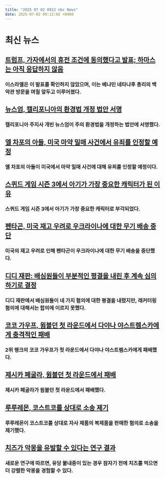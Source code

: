 ```yaml
---
title: "2025 07 02 0912 nbc News"
date: 2025-07-02 09:12:02 +0900
---
```


# 최신 뉴스

## [트럼프, 가자에서의 휴전 조건에 동의했다고 발표; 하마스는 아직 응답하지 않음](https://www.nbcnews.com/politics/white-house/trump-israel-ceasefire-conditions-gaza-no-response-hamas-rcna216383)
### 이스라엘은 이 발표를 확인하지 않았으며, 이는 베냐민 네타냐후 총리의 백악관 방문을 며칠 앞두고 이루어졌다.

## [뉴스엄, 캘리포니아의 환경법 개정 법안 서명](https://www.nbcnews.com/news/us-news/newsom-signs-housing-bill-overhauling-california-environmental-law-rcna216380)
### 캘리포니아 주지사 개빈 뉴스엄이 주의 환경법을 개정하는 법안에 서명했다.

## [엘 차포의 아들, 미국 마약 밀매 사건에서 유죄를 인정할 예정](https://www.nbcnews.com/news/us-news/son-el-chapo-plead-guilty-us-drug-trafficking-case-rcna216378)
### 엘 차포의 아들이 미국에서 마약 밀매 사건에 대해 유죄를 인정할 예정이다.

## [스퀴드 게임 시즌 3에서 아기가 가장 중요한 캐릭터가 된 이유](https://www.nbcnews.com/pop-culture/pop-culture-news/squid-game-season-3-player-222-baby-rcna216354)
### 스퀴드 게임 시즌 3에서 아기가 가장 중요한 캐릭터로 부각되었다.

## [펜타곤, 미국 재고 우려로 우크라이나에 대한 무기 배송 중단](https://www.nbcnews.com/politics/national-security/pentagon-halts-weapons-shipment-ukraine-concerns-us-stockpile-rcna216358)
### 미국의 재고 우려로 인해 펜타곤이 우크라이나에 대한 무기 배송을 중단했다.

## [디디 재판: 배심원들이 부분적인 평결을 내린 후 계속 심의하기로 결정](https://www.nbcnews.com/news/us-news/sean-combs-partial-verdict-diddy-newsletter-rcna216170)
### 디디 재판에서 배심원들이 네 가지 혐의에 대한 평결을 내렸지만, 래커터링 혐의에 대해서는 합의에 이르지 못했다.

## [코코 가우프, 윔블던 첫 라운드에서 다야나 야스트렘스카에게 충격적인 패배](https://www.nbcnews.com/sports/tennis/coco-gauff-eliminated-dayana-yastremska-first-wimbledon-rcna216330)
### 2위 랭크의 코코 가우프가 첫 라운드에서 다야나 야스트렘스카에게 패배했다.

## [제시카 페굴라, 윔블던 첫 라운드에서 패배](https://www.nbcnews.com/sports/tennis/jessica-pegula-loses-wimbledon-rcna216176)
### 제시카 페굴라가 윔블던 첫 라운드에서 패배했다.

## [루루레몬, 코스트코를 상대로 소송 제기](https://www.nbcnews.com/business/business-news/lululemon-sues-costco-selling-alleged-dupes-rcna216221)
### 루루레몬이 코스트코를 상대로 자사 제품의 복제품을 판매한 혐의로 소송을 제기했다.

## [치즈가 악몽을 유발할 수 있다는 연구 결과](https://www.nbcnews.com/health/health-news/can-cheese-turn-dreams-nightmares-rcna215580)
### 새로운 연구에 따르면, 유당 불내증이 있는 경우 잠자기 전에 치즈를 먹으면 더 강렬한 악몽을 경험할 수 있다.